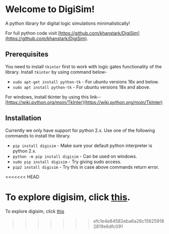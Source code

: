 # Welcome to DigiSim!

A python library for digital logic simulations minimalistically!

For full python code visit [https://github.com/khanstark/DigiSim](https://github.com/khanstark/DigiSim).

## Prerequisites

You need to install `tkinter` first to work with logic gates functionality of the library.
Install `tkinter` by using command below- 

* `sudo apt-get install python-tk` - For ubuntu versions 16x and below.
* `sudo apt install python-tk` - For ubuntu versions 18x and above.

For windows, install tkinter by using this link-- [https://wiki.python.org/moin/TkInter](https://wiki.python.org/moin/TkInter)



## Installation

Currently we only have support for python 2.x. Use one of the following commands to install the library.

* `pip install digisim` - Make sure your default python interpreter is python 2.x.
* `python -m pip install digisim` - Can be used on windows.
* `sudo pip install digisim` - Try giving sudo access.
* `pip2 install digisim` - Try this in case above commands return error.

<<<<<<< HEAD

To explore digisim, click [this](func.md).
=======
To explore digisim, click [this](func.md)
>>>>>>> efc1e4e84582eba6a26c156259182819e6dfc091
